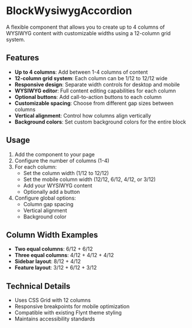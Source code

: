 # BlockWysiwygAccordion

A flexible component that allows you to create up to 4 columns of WYSIWYG content with customizable widths using a 12-column grid system.

## Features

- **Up to 4 columns**: Add between 1-4 columns of content
- **12-column grid system**: Each column can be 1/12 to 12/12 wide
- **Responsive design**: Separate width controls for desktop and mobile
- **WYSIWYG editor**: Full content editing capabilities for each column
- **Optional buttons**: Add call-to-action buttons to each column
- **Customizable spacing**: Choose from different gap sizes between columns
- **Vertical alignment**: Control how columns align vertically
- **Background colors**: Set custom background colors for the entire block

## Usage

1. Add the component to your page
2. Configure the number of columns (1-4)
3. For each column:
   - Set the column width (1/12 to 12/12)
   - Set the mobile column width (12/12, 6/12, 4/12, or 3/12)
   - Add your WYSIWYG content
   - Optionally add a button
4. Configure global options:
   - Column gap spacing
   - Vertical alignment
   - Background color

## Column Width Examples

- **Two equal columns**: 6/12 + 6/12
- **Three equal columns**: 4/12 + 4/12 + 4/12
- **Sidebar layout**: 8/12 + 4/12
- **Feature layout**: 3/12 + 6/12 + 3/12

## Technical Details

- Uses CSS Grid with 12 columns
- Responsive breakpoints for mobile optimization
- Compatible with existing Flynt theme styling
- Maintains accessibility standards 
